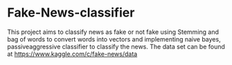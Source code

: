 # Fake-News-classifier
This project aims to classify news as fake or not fake using Stemming and bag of words to convert words into vectors and implementing naive bayes, passiveaggressive classifier to 
classify the news.
The data set can be found at https://www.kaggle.com/c/fake-news/data

